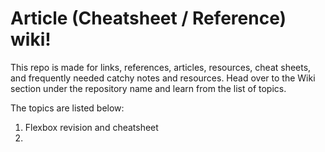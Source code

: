# Article (Cheatsheet / Reference) wiki!

This repo is made for links, references, articles, resources, cheat sheets, and frequently needed catchy notes and resources. Head over to the Wiki section under the repository name and learn from the list of topics.

The topics are listed below:

1. Flexbox revision and cheatsheet
2. 
